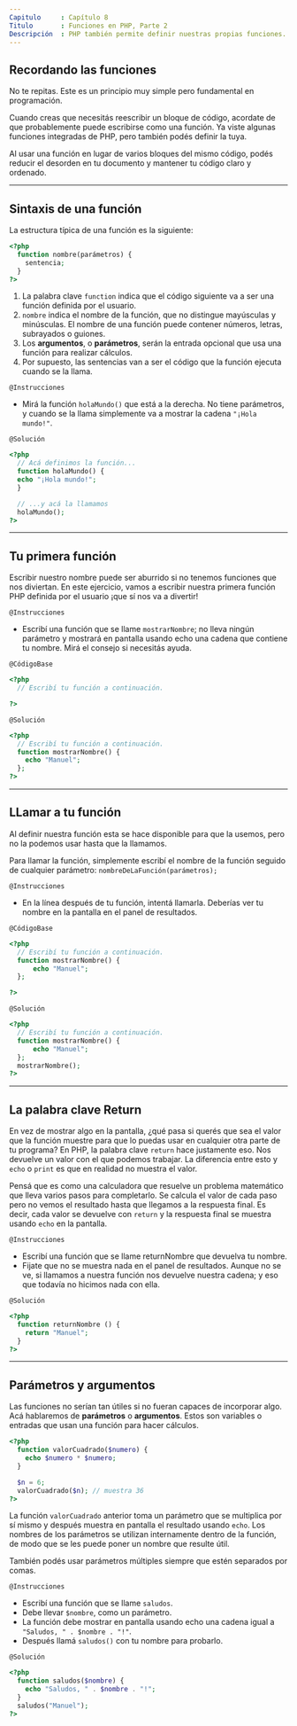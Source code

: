 ```yaml
---
Capitulo     : Capítulo 8
Titulo       : Funciones en PHP, Parte 2
Descripción  : PHP también permite definir nuestras propias funciones. ¡Aprendamos a hacerlo!
---
```


## Recordando las funciones
No te repitas. Este es un principio muy simple pero fundamental en programación.

Cuando creas que necesitás reescribir un bloque de código, acordate de que probablemente puede escribirse como una función. Ya viste algunas funciones integradas de PHP, pero también podés definir la tuya.

Al usar una función en lugar de varios bloques del mismo código, podés reducir el desorden en tu documento y mantener tu código claro y ordenado.

---
## Sintaxis de una función
La estructura típica de una función es la siguiente:

```php
<?php
  function nombre(parámetros) {
    sentencia;
  }
?>
```
1. La palabra clave `function` indica que el código siguiente va a ser una función definida por el usuario.
2. `nombre` indica el nombre de la función, que no distingue mayúsculas y minúsculas. El nombre de una función puede contener números, letras, subrayados o guiones.
3. Los **argumentos**, o **parámetros**, serán la entrada opcional que usa una función para realizar cálculos.
4. Por supuesto, las sentencias van a ser el código que la función ejecuta cuando se la llama.

`@Instrucciones`
- Mirá la función `holaMundo()` que está a la derecha. No tiene parámetros, y cuando se la llama simplemente va a mostrar la cadena `"¡Hola mundo!"`.

`@Solución`
```php
<?php
  // Acá definimos la función...
  function holaMundo() {
  echo "¡Hola mundo!";
  }

  // ...y acá la llamamos
  holaMundo();
?>
```
---
## Tu primera función
Escribir nuestro nombre puede ser aburrido si no tenemos funciones que nos diviertan. En este ejercicio, vamos a escribir nuestra primera función PHP definida por el usuario ¡que sí nos va a divertir!

`@Instrucciones`
- Escribí una función que se llame `mostrarNombre`; no lleva ningún parámetro y mostrará en pantalla usando echo una cadena que contiene tu nombre. Mirá el consejo si necesitás ayuda.

`@CódigoBase`
```php
<?php
  // Escribí tu función a continuación.

?>
```

`@Solución`
```php
<?php
  // Escribí tu función a continuación.
  function mostrarNombre() {
    echo "Manuel";
  };
?>
```
---
## LLamar a tu función
Al definir nuestra función esta se hace disponible para que la usemos, pero no la podemos usar hasta que la llamamos.

Para llamar la función, simplemente escribí el nombre de la función seguido de cualquier parámetro: `nombreDeLaFunción(parámetros);`

`@Instrucciones`
- En la línea después de tu función, intentá llamarla. Deberías ver tu nombre en la pantalla en el panel de resultados.

`@CódigoBase`
```php
<?php
  // Escribí tu función a continuación.
  function mostrarNombre() {
      echo "Manuel";
  };

?>
```

`@Solución`
```php
<?php
  // Escribí tu función a continuación.
  function mostrarNombre() {
      echo "Manuel";
  };
  mostrarNombre();
?>
```
---
## La palabra clave Return
En vez de mostrar algo en la pantalla, ¿qué pasa si querés que sea el valor que la función muestre para que lo puedas usar en cualquier otra parte de tu programa? En PHP, la palabra clave `return` hace justamente eso. Nos devuelve un valor con el que podemos trabajar. La diferencia entre esto y `echo` o `print` es que en realidad no muestra el valor.

Pensá que es como una calculadora que resuelve un problema matemático que lleva varios pasos para completarlo. Se calcula el valor de cada paso pero no vemos el resultado hasta que llegamos a la respuesta final. Es decir, cada valor se devuelve con `return` y la respuesta final se muestra usando `echo` en la pantalla.

`@Instrucciones`
- Escribí una función que se llame returnNombre que devuelva tu nombre.
- Fijate que no se muestra nada en el panel de resultados. Aunque no se ve, si llamamos a nuestra función nos devuelve nuestra cadena; y eso que todavía no hicimos nada con ella.

`@Solución`
```php
<?php
  function returnNombre () {
    return "Manuel";
  }
?>
```
---
## Parámetros y argumentos
Las funciones no serían tan útiles si no fueran capaces de incorporar algo. Acá hablaremos de **parámetros** o **argumentos**. Estos son variables o entradas que usan una función para hacer cálculos.

```php
<?php
  function valorCuadrado($numero) {
    echo $numero * $numero;
  }

  $n = 6;
  valorCuadrado($n); // muestra 36
?>
```

La función `valorCuadrado` anterior toma un parámetro que se multiplica por sí mismo y después muestra en pantalla el resultado usando `echo`. Los nombres de los parámetros se utilizan internamente dentro de la función, de modo que se les puede poner un nombre que resulte útil.

También podés usar parámetros múltiples siempre que estén separados por comas.

`@Instrucciones`
- Escribí una función que se llame `saludos`.
- Debe llevar `$nombre`, como un parámetro.
- La función debe mostrar en pantalla usando echo una cadena igual a `"Saludos, " . $nombre . "!"`.
- Después llamá `saludos()` con tu nombre para probarlo.

`@Solución`
```php
<?php
  function saludos($nombre) {
    echo "Saludos, " . $nombre . "!";
  }
  saludos("Manuel");
?>
```
